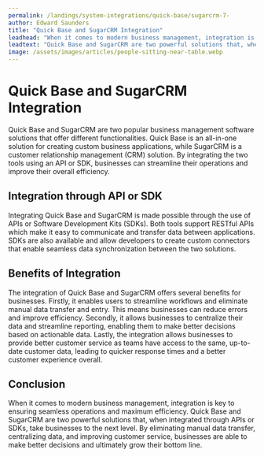 ```yaml
---
permalink: /landings/system-integrations/quick-base/sugarcrm-7-
author: Edward Saunders
title: "Quick Base and SugarCRM Integration"
leadhead: "When it comes to modern business management, integration is key to ensuring seamless operations and maximum efficiency"
leadtext: "Quick Base and SugarCRM are two powerful solutions that, when integrated through APIs or SDKs, take businesses to the next level. By eliminating manual data transfer, centralizing data, and improving customer service, businesses are able to make better decisions and ultimately grow their bottom line."
image: /assets/images/articles/people-sitting-near-table.webp
---
```

<div class="arttext">      <h1>Quick Base and SugarCRM Integration</h1>
      <p>
         Quick Base and SugarCRM are two popular business management software solutions that offer different functionalities. Quick Base is an all-in-one solution for creating custom business applications, while SugarCRM is a customer relationship management (CRM) solution. By integrating the two tools using an API or SDK, businesses can streamline their operations and improve their overall efficiency.
      </p>
      <h2>Integration through API or SDK</h2>
      <p>
         Integrating Quick Base and SugarCRM is made possible through the use of APIs or Software Development Kits (SDKs). Both tools support RESTful APIs which make it easy to communicate and transfer data between applications. SDKs are also available and allow developers to create custom connectors that enable seamless data synchronization between the two solutions.
      </p>
      <h2>Benefits of Integration</h2>
      <p>
         The integration of Quick Base and SugarCRM offers several benefits for businesses. Firstly, it enables users to streamline workflows and eliminate manual data transfer and entry. This means businesses can reduce errors and improve efficiency. Secondly, it allows businesses to centralize their data and streamline reporting, enabling them to make better decisions based on actionable data. Lastly, the integration allows businesses to provide better customer service as teams have access to the same, up-to-date customer data, leading to quicker response times and a better customer experience overall.
      </p>
      <h2>Conclusion</h2>
      <p>
         When it comes to modern business management, integration is key to ensuring seamless operations and maximum efficiency. Quick Base and SugarCRM are two powerful solutions that, when integrated through APIs or SDKs, take businesses to the next level. By eliminating manual data transfer, centralizing data, and improving customer service, businesses are able to make better decisions and ultimately grow their bottom line.
      </p>
</div>
